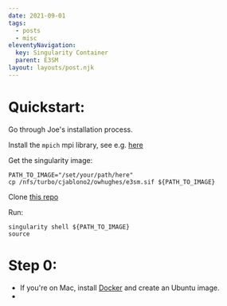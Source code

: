 ```yaml
---
date: 2021-09-01
tags:
  - posts
  - misc
eleventyNavigation:
  key: Singularity Container
  parent: E3SM
layout: layouts/post.njk
---
```

# Quickstart:
Go through Joe's installation process. 


Install the `mpich` mpi library, see e.g. [here](https://open-lab-notebook.glitch.me/posts/installing-mpas/)



Get the singularity image:

```
PATH_TO_IMAGE="/set/your/path/here"
cp /nfs/turbo/cjablono2/owhughes/e3sm.sif ${PATH_TO_IMAGE}
```

Clone [this repo](https://github.com/OkayHughes/cime.e3sm.singularity)

Run: 
```
singularity shell ${PATH_TO_IMAGE} 
source 
```









# Step 0:
* If you're on Mac, install [Docker](https://docs.docker.com/desktop/mac/install/) and create an Ubuntu image.
* 




